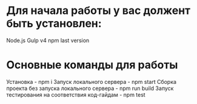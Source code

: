 # Для начала работы у вас должент быть установлен:
  Node.js 
  Gulp v4
  npm last version
# Основные команды для работы
  Установка - npm i
  Запуск локального сервера - npm start
  Сборка проекта без запуска локального сервера - npm run build
  Запуск тестирования на соответствия код-гайдам - npm test